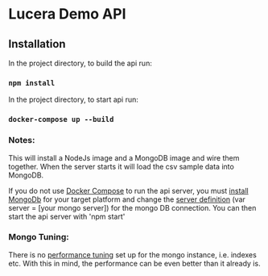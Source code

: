 # Lucera Demo API

## Installation

In the project directory, to build the api run:

### `npm install`

In the project directory, to start api run:

### `docker-compose up --build`

### Notes:
This will install a NodeJs image and a MongoDB image and wire them together. When the server starts it will load the csv sample data into MongoDB.

If you do not use <a href="https://docs.docker.com/compose/">Docker Compose</a> to run the api server, you must <a href="https://www.mongodb.com/download-center/communityon">install MongoDb</a> for your target platform and change the <a href="https://github.com/mars5887/lucera/blob/master/api/lucera-demo-api/src/data/persist/index.js">server definition</a> (var server = [your mongo server]) for the mongo DB connection. You can then start the api server with 'npm start'

### Mongo Tuning:
There is no <a href="https://docs.mongodb.com/manual/administration/analyzing-mongodb-performance/" >performance tuning</a> set up for the mongo instance, i.e. indexes etc. With this in mind, the performance can be even better than it already is.
